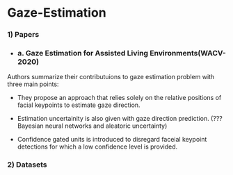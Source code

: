 # Gaze-Estimation
### 1) Papers

- ### a. Gaze Estimation for Assisted Living Environments(WACV-2020)

Authors summarize their contributuions to gaze estimation problem with three main points:

  -  They propose an approach that relies solely on the relative positions of  facial keypoints
       to estimate gaze direction. 
     
  -   Estimation uncertainity is also given with gaze direction prediction.
       (???Bayesian neural networks and aleatoric uncertainty)
     
  -  Confidence gated units is introduced to disregard faceial keypoint detections for which 
       a low confidence level is provided.
       

### 2) Datasets

